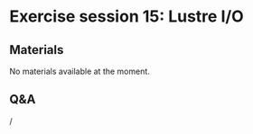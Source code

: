 # Exercise session 15: Lustre I/O

<!--
The files for the exercises can be found in `Exercises/HPE/day4/VH1-io`.
Untar the file and you'll find a full I/O experiment with striping.

Alternatively, look again at the MPI exercises with Apprentice
If you did not do this before, set PAT_RT_SUMMARY=0. You get trace data per rank when you do this (huge file).
Set only 2 cycles in the input file (indat).
Use app2 on the .ap2 file to see new displays (see help).
-->


## Materials

No materials available at the moment.

<!--
Temporary location of materials (for the lifetime of the training project):

-   See the exercise assignments in
    `/project/project_465001362/Slides/HPE/Exercises.pdf`.

-   Exercise files in `/project/project_465001362/Exercises/HPE/day4`
-->

<!--
Temporary web-available materials:

-    Overview exercise assignments temporarily available on
     [this link](https://462000265.lumidata.eu/2p3day-20250303/files/LUMI-2p3day-20250303-4_Exercises_day4.pdf)
-->

<!--
Archived materials on LUMI:

-   Exercise assignments in `/appl/local/training/2p3day-20250303/files/LUMI-2p3day-20250303-Exercises_HPE.pdf`

-   Exercises as bizp2-compressed tar file in
    `/appl/local/training/2p3day-20250303/files/LUMI-2p3day-20250303-Exercises_HPE.tar.bz2`

-   Exercises as uncompressed tar file in
    `/appl/local/training/2p3day-20250303/files/LUMI-2p3day-20250303-Exercises_HPE.tar`
-->


## Q&A

/
